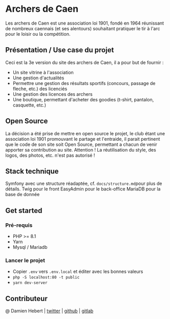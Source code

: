 # Archers de Caen

Les archers de Caen est une association loi 1901, fondé en 1964 réunissant de
nombreux caennais (et ses alentours) souhaitant pratiquer le tir à l'arc pour le
loisir ou la compétition.

## Présentation / Use case du projet

Ceci est la 3e version du site des archers de Caen, il a pour but de fournir :
- Un site vitrine à l'association
- Une gestion d'actualités
- Permettre une gestion des résultats sportifs (concours, passage de fleche, etc.) des licenciés
- Une gestion des licences des archers
- Une boutique, permettant d'acheter des goodies (t-shirt, pantalon, casquette, etc.)

## Open Source

La décision a été prise de mettre en open source le projet, le club étant
une association loi 1901 promouvant le partage et l'entraide, il parait pertinent
que le code de son site soit Open Source, permettant a chacun de venir apporter
sa contribution au site.
Attention ! La réutilisation du style, des logos, des photos, etc. n'est pas
autorisé !

## Stack technique

Symfony avec une structure réadaptée, cf. `docs/structure.md`pour plus de détails.
Twig pour le front
EasyAdmin pour le back-office
MariaDB pour la base de donnée

## Get started

### Pré-requis

- PHP >= 8.1
- Yarn
- Mysql / Mariadb

### Lancer le projet

- Copier `.env` vers `.env.local` et éditer avec les bonnes valeurs
- `php -S localhost:80 -t public`
- `yarn dev-server`

## Contributeur

@ Damien Hebert |
[twitter](https://twitter.com/Doskyft) |
[github](https://github.com/Doskyft) |
[gitlab](https://gitlab.com/Doskyft1)
